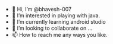 - 👋 Hi, I’m @bhavesh-007
- 👀 I’m interested in playing with java.
- 🌱 I’m currently learning android studio
- 💞️ I’m looking to collaborate on ...
- 📫 How to reach me any ways you like.

<!---
bhavesh-007/bhavesh-007 is a ✨ special ✨ repository because its `README.md` (this file) appears on your GitHub profile.
You can click the Preview link to take a look at your changes.
--->
